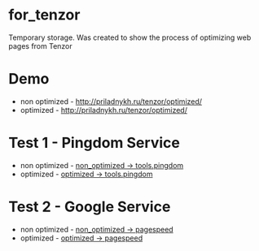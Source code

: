 # for_tenzor
Temporary storage. Was created to show the process of optimizing web pages from Tenzor

# Demo
- non optimized - http://priladnykh.ru/tenzor/optimized/
- optimized - http://priladnykh.ru/tenzor/optimized/

# Test 1 - Pingdom Service
- non optimized - [non_optimized -> tools.pingdom](https://tools.pingdom.com/#!/cKQLay/http://priladnykh.ru/tenzor/non_optimized/)
- optimized - [optimized -> tools.pingdom](https://tools.pingdom.com/#!/YwTyj/http://priladnykh.ru/tenzor/optimized/)


# Test 2 - Google Service

- non optimized - [non_optimized -> pagespeed](https://developers.google.com/speed/pagespeed/insights/?url=http%3A%2F%2Fpriladnykh.ru%2Ftenzor%2Fnon_optimized%2F&tab=desktop)
- optimized - [optimized -> pagespeed](https://developers.google.com/speed/pagespeed/insights/?url=http%3A%2F%2Fpriladnykh.ru%2Ftenzor%2Foptimized%2F&tab=desktop)